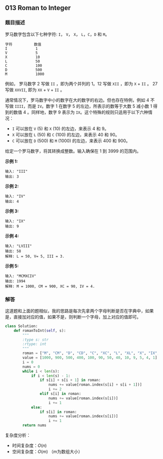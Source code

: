 ## 013 Roman to Integer

### 题目描述

罗马数字包含以下七种字符: `I`， `V`， `X`， `L`，`C`，`D` 和 `M`。

```
字符          数值
I             1
V             5
X             10
L             50
C             100
D             500
M             1000
```

例如， 罗马数字 2 写做 `II` ，即为两个并列的 1。12 写做 `XII` ，即为 `X` + `II` 。 27 写做  `XXVII`, 即为 `XX` + `V` + `II` 。

通常情况下，罗马数字中小的数字在大的数字的右边。但也存在特例，例如 4 不写做 `IIII`，而是 `IV`。数字 1 在数字 5 的左边，所表示的数等于大数 5 减小数 1 得到的数值 4 。同样地，数字 9 表示为 `IX`。这个特殊的规则只适用于以下六种情况：

- `I` 可以放在 `V` (5) 和 `X` (10) 的左边，来表示 4 和 9。
- `X` 可以放在 `L` (50) 和 `C` (100) 的左边，来表示 40 和 90。 
- `C` 可以放在 `D` (500) 和 `M` (1000) 的左边，来表示 400 和 900。

给定一个罗马数字，将其转换成整数。输入确保在 1 到 3999 的范围内。

**示例 1:**

```
输入: "III"
输出: 3
```

**示例 2:**

```
输入: "IV"
输出: 4
```

**示例 3:**

```
输入: "IX"
输出: 9
```

**示例 4:**

```
输入: "LVIII"
输出: 58
解释: L = 50, V= 5, III = 3.
```

**示例 5:**

```
输入: "MCMXCIV"
输出: 1994
解释: M = 1000, CM = 900, XC = 90, IV = 4.
```



### 解答

​	这道题和上面的题相似，我的思路是每次先拿两个字母判断是否在字典中，如果是，直接加对应的值，如果不是，则判断一个字母，加上对应的值即可。

```python
class Solution:
    def romanToInt(self, s):
        """
        :type s: str
        :rtype: int
        """
        roman = ["M", "CM", "D", "CD", "C", "XC", "L", "XL", "X", "IX", "V", "IV", "I"]
        value = [1000, 900, 500, 400, 100, 90, 50, 40, 10, 9, 5, 4, 1]
        i = 0
        nums = 0
        while i < len(s):
            if i < len(s) - 1:
                if s[i] + s[i + 1] in roman:
                    nums += value[roman.index(s[i] + s[i + 1])]
                    i += 2
                elif s[i] in roman:
                    nums += value[roman.index(s[i])]
                    i += 1
            else:
                if s[i] in roman:
                    nums += value[roman.index(s[i])]
                    i += 1
        return nums
```

复杂度分析：

- 时间复杂度：$O(n)$
- 空间复杂度：$O(m)$ （m为数组大小）

